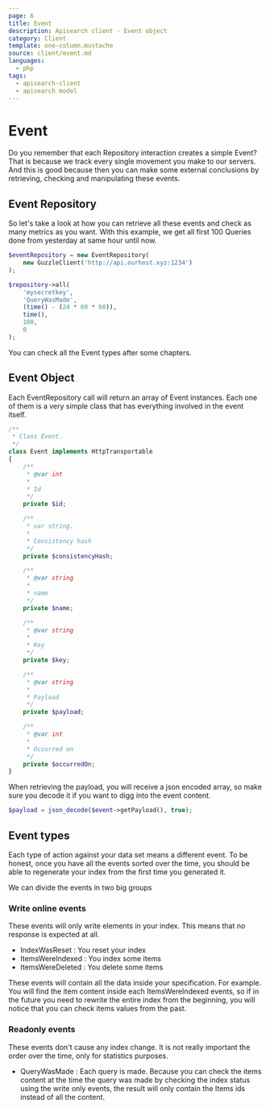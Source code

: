 ```yaml
---
page: 6
title: Event
description: Apisearch client - Event object
category: Client
template: one-column.mustache
source: client/event.md
languages: 
  - php
tags:
  - apisearch-client
  - apisearch model
---
```


# Event

Do you remember that each Repository interaction creates a simple Event? That is
because we track every single movement you make to our servers. And this is good
because then you can make some external conclusions by retrieving, checking and
manipulating these events.

## Event Repository

So let's take a look at how you can retrieve all these events and check as many
metrics as you want. With this example, we get all first 100 Queries done from
yesterday at same hour until now.

```php
$eventRepository = new EventRepository(
    new GuzzleClient('http://api.ourhost.xyz:1234')
);

$repository->all(
    'mysecretkey',
    'QueryWasMade',
    (time() - (24 * 60 * 60)),
    time(),
    100,
    0
);
```

You can check all the Event types after some chapters.

## Event Object

Each EventRepository call will return an array of Event instances. Each one of
them is a very simple class that has everything involved in the event itself.

```php
/**
 * Class Event.
 */
class Event implements HttpTransportable
{
    /**
     * @var int
     *
     * Id
     */
    private $id;

    /**
     * var string.
     *
     * Consistency hash
     */
    private $consistencyHash;

    /**
     * @var string
     *
     * name
     */
    private $name;

    /**
     * @var string
     *
     * Key
     */
    private $key;

    /**
     * @var string
     *
     * Payload
     */
    private $payload;

    /**
     * @var int
     *
     * Occurred on
     */
    private $occurredOn;
}
```

When retrieving the payload, you will receive a json encoded array, so make sure
you decode it if you want to digg into the event content.

```php
$payload = json_decode($event->getPayload(), true);
```

## Event types

Each type of action against your data set means a different event. To be honest,
once you have all the events sorted over the time, you should be able to
regenerate your index from the first time you generated it.

We can divide the events in two big groups

### Write online events

These events will only write elements in your index. This means that no response
is expected at all.

- IndexWasReset : You reset your index
- ItemsWereIndexed : You index some items
- ItemsWereDeleted : You delete some items

These events will contain all the data inside your specification. For example.
You will find the item content inside each ItemsWereIndexed events, so if in the
future you need to rewrite the entire index from the beginning, you will notice
that you can check items values from the past.

### Readonly events

These events don't cause any index change. It is not really important the order
over the time, only for statistics purposes.

- QueryWasMade : Each query is made. Because you can check the items content at
the time the query was made by checking the index status using the write only
events, the result will only contain the Items ids instead of all the content.
